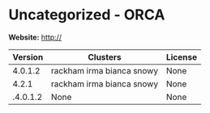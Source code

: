 # Uncategorized - ORCA





**Website:** <http://>

| Version | Clusters | License |
| ------- | -------- | ------- |
| 4.0.1.2 | rackham irma bianca snowy | None |
| 4.2.1 | rackham irma bianca snowy | None |
| .4.0.1.2 | None | None |
